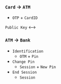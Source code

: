 ### `Card` -> `ATM`
* `OTP` + `CardID`

`Public Key` <-->

### `ATM` -> `Bank`
* `Identification`
  * `OTM` + `Pin`
* `Change Pin`
  * `Session` + `New Pin`
* `End Session`
  * `Session`
